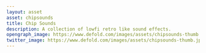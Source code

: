 ```yaml
---
layout: asset
asset: chipsounds
title: Chip Sounds
description: A collection of lowfi retro like sound effects.
opengraph_image: https://www.defold.com/images/assets/chipsounds-thumb.jpg
twitter_image: https://www.defold.com/images/assets/chipsounds-thumb.jpg
---
```

